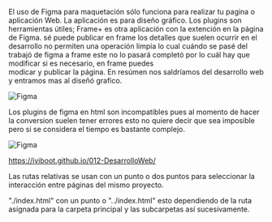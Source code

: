 El uso de Figma para maquetación sólo  funciona para realizar tu pagina o aplicación Web.
La aplicación es para diseño gráfico.
Los plugins  son herramientas útiles; Frame+ es otra aplicación con la extención en la página de Figma.
sé puede publicar en frame los detalles que suelen ocurrir en el desarrollo no permiten una operación limpia lo cual cuándo se pasé del trabajó de figma a frame este no lo pasará completó por lo cuál hay que modificar si es necesario, en frame puedes  
modicar y publicar la página.
En resúmen nos saldríamos del desarrollo web y entramos mas al diseñó grafico. 



![Figma](https://github.com/iviboot/012-DesarrolloWeb/assets/126647369/5782694e-7867-401f-b714-96af7b446b0e)


Los plugins de figma en html son incompatibles pues al momento de hacer la conversion suelen tener errores esto no quiere decir que sea imposible pero si se considera el tiempo es bastante complejo.


![Figma](https://github.com/iviboot/012-DesarrolloWeb/assets/126647369/7866d041-2003-4a36-9440-c9022df59ab8)

https://iviboot.github.io/012-DesarrolloWeb/

Las rutas relativas se usan con un punto o dos puntos para seleccionar la interacción entre páginas del mismo proyecto.

"./index.html" con un punto o "../index.html" esto dependiendo de la ruta asignada para la carpeta principal y las subcarpetas así sucesivamente.
